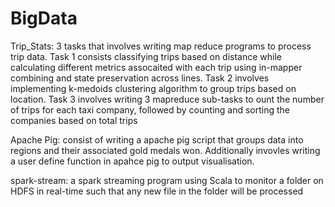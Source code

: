 # BigData
Trip_Stats: 3 tasks that involves writing map reduce programs to process trip data. Task 1 consists classifying trips based on distance while calculating different metrics assocaited with each trip using in-mapper combining and state preservation across lines. Task 2 involves implementing k-medoids clustering algorithm to group trips based on location. Task 3 involves writing 3 mapreduce sub-tasks to ount the number of trips for each taxi company, followed by counting and sorting the companies based on total trips

Apache Pig: consist of writing a apache pig script that groups data into regions and their associated gold medals won. Additionally invovles writing a user define function in apahce pig to output visualisation. 

spark-stream:  a spark streaming program using Scala to monitor a folder on HDFS in real-time such that any new
file in the folder will be processed
